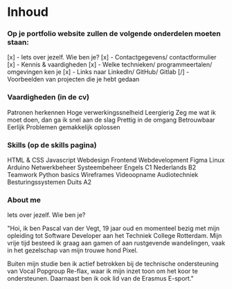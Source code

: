 # Inhoud

### Op je portfolio website zullen de volgende onderdelen moeten staan:

[x] - Iets over jezelf. Wie ben je?
[x] - Contactgegevens/ contactformulier
[x] - Kennis & vaardigheden
[x] - Welke technieken/ programmeertalen/ omgevingen ken je
[x] - Links naar LinkedIn/ GitHub/ Gitlab
[/] - Voorbeelden van projecten die je hebt gedaan

### Vaardigheden (in de cv)

Patronen herkennen
Hoge verwerkingssnelheid
Leergierig
Zeg me wat ik moet doen, dan ga ik snel aan de slag
Prettig in de omgang
Betrouwbaar
Eerlijk
Problemen gemakkelijk oplossen

### Skills (op de skills pagina)

HTML & CSS
Javascript
Webdesign
Frontend Webdevelopment
Figma
Linux
Arduino
Netwerkbeheer
Systeembeheer
Engels C1
Nederlands B2
Teamwork
Python basics
Wireframes
Videoopname
Audiotechniek
Besturingssystemen
Duits A2

### About me

Iets over jezelf. Wie ben je?

"Hoi, ik ben Pascal van der Vegt, 19 jaar oud en momenteel bezig met mijn opleiding tot Software Developer aan het Techniek College Rotterdam. Mijn vrije tijd besteed ik graag aan gamen of aan rustgevende wandelingen, vaak in het gezelschap van mijn trouwe hond Pixel.

Buiten mijn studie ben ik actief betrokken bij de technische ondersteuning van Vocal Popgroup Re-flax, waar ik mijn inzet toon om het koor te ondersteunen. Daarnaast ben ik ook lid van de Erasmus E-sport."


